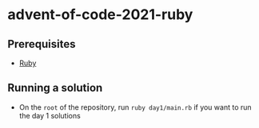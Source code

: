 # advent-of-code-2021-ruby

## Prerequisites
* [Ruby](https://www.ruby-lang.org/en/)

## Running a solution
* On the `root` of the repository, run `ruby day1/main.rb` if you want to run the day 1 solutions